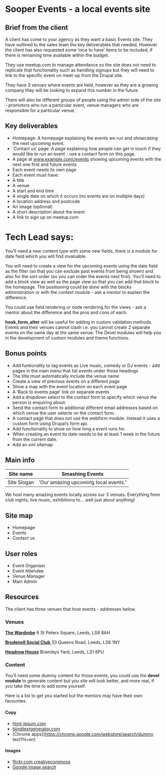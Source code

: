 # Sooper Events - a local events site

## Brief from the client

A client has come to your agency as they want a basic Events site. They have outlined to the sales team the key deliverables that needed. However the client has also requested some ‘nice to have’ items to be included, if there is remaining time available within the budget.

They use meetup.com to manage attendance so the site does not need to replicate that functionality such as handling signups but they will need to link to the specific event on meet-up from the Drupal site.

They have 3 venues where events are held, however as they are a growing company they will be looking to expand this number in the future.

There will also be different groups of people using the admin side of the site - promotors who run a particular event, venue managers who are responsible for a particular venue.

## Key deliverables

* Homepage: A homepage explaining the events we run and showcasing the next upcoming event.
* ‘Contact us’ page: A page explaining how people can get in touch if they would like to run an event - use a contact form on this page.
* A page at www.example.com\/events showing upcoming events with the next one first and future events
* Each event needs its own page
* Each event must have:
* A title
* A venue
* A start and end time
* A single date on which it occurs \(no events are on multiple days\)
* A location address and postcode
* An image \(optional\)
* A short description about the event
* A link to sign up on meetup.com

# Tech Lead says:

You’ll need a new content type with some new fields, there is a module for date field which you will find invaluable.

You will need to create a view for the upcoming events using the date field as the filter \(so that you can exclude past events from being shown\) and also for the sort order \(so you can order the events next first\). You’ll need to add a block view as well as the page view so that you can add that block to the homepage. The positioning could be done with the blocks administration or with the context module - ask a mentor to explain the difference.

You could use field rendering or node rendering for the views - ask a mentor about the difference and the pros and cons of each.

**hook\_form\_alter** will be useful for adding in custom validation methods. Events and their venues cannot clash i.e. you cannot create 2 separate events on the same day at the same venue. The Devel modules will help you in the development of custom modules and theme functions.

## Bonus points

* Add funtionality to tag events as Live music, comedy or DJ events - add pages in the main menu that list events under those headings
* The title must automatically include the venue name
* Create a view of previous events on a different page
* Show a map with the event location on each event page
* A ‘Back to events page’ link on separate events
* Add a dropdown select to the contact form to specify which venue the person is enquiring about.
* Send the contact form to additional different email addresses based on which venue the user selects on the contact form.
* A contact page that does not use the webform module. Instead it uses a custom form using Drupal’s form api.
* Add functionality to show on how long a event runs for.
* When creating an event its date needs to be at least 1 week in the future from the current date.
* Add an xml sitemap

## Main info

| Site name | Smashing Events |
| --- | --- |
| Site Slogan | ‘Our amazing upcoming local events.’ |

We host many amazing events locally across our 3 venues. Everything from club nights, live music, exhibitions to… well just about anything!

## Site map

* Homepage
* Events
* Contact us

## User roles

* Event Organiser
* Event Attendee
* Venue Manager
* Main Admin

## Resources

The client has three venues that host events - addresses below.

### Venues

[**The Wardrobe**](https://www.leedsgigs.co.uk/w_venue_The_Wardrobe%7CLeeds.html)
6 St Peters Square, Leeds, LS9 8AH

[**Brudenell Social Club**
](https://www.leedsgigs.co.uk/w_venue_Brudenell_Social_Club%7CLeeds.html)33 Queens Road, Leeds, LS6 1NY

[**Headrow House**](https://www.leedsgigs.co.uk/w_venue_Headrow_House%7CLeeds.html)
Bramleys Yard, Leeds, LS1 6PU

### Content

You’ll need some dummy content for those events, you could use the **devel module** to generate content but you site will look better, and more real, if you take the time to add some yourself.

Here is a list to get you started but the mentors may have their own favourites.

#### Copy

* [html-ipsum.com](http://html-ipsum.com/)
* [blindtextgenerator.com](http://www.blindtextgenerator.com/snippets)
* [Chrome apps](https://chrome.google.com/webstore/search/dummy text?hl=en)

#### Images

* [flickr.com creativecommons](https://www.flickr.com/creativecommons/)
* [Google image search](https://www.google.co.uk/imghp)
